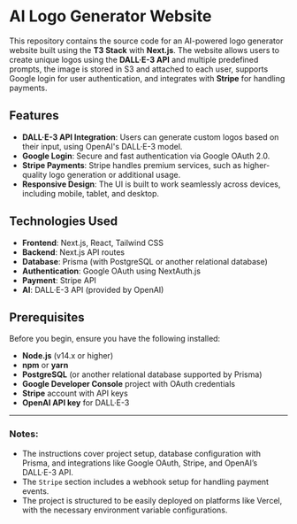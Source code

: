 # AI Logo Generator Website

This repository contains the source code for an AI-powered logo generator website built using the **T3 Stack** with **Next.js**. The website allows users to create unique logos using the **DALL·E-3 API** and multiple predefined prompts, the image is stored in S3 and attached to each user, supports Google login for user authentication, and integrates with **Stripe** for handling payments.

## Features

- **DALL·E-3 API Integration**: Users can generate custom logos based on their input, using OpenAI's DALL·E-3 model.
- **Google Login**: Secure and fast authentication via Google OAuth 2.0.
- **Stripe Payments**: Stripe handles premium services, such as higher-quality logo generation or additional usage.
- **Responsive Design**: The UI is built to work seamlessly across devices, including mobile, tablet, and desktop.

## Technologies Used

- **Frontend**: Next.js, React, Tailwind CSS
- **Backend**: Next.js API routes
- **Database**: Prisma (with PostgreSQL or another relational database)
- **Authentication**: Google OAuth using NextAuth.js
- **Payment**: Stripe API
- **AI**: DALL·E-3 API (provided by OpenAI)

## Prerequisites

Before you begin, ensure you have the following installed:

- **Node.js** (v14.x or higher)
- **npm** or **yarn**
- **PostgreSQL** (or another relational database supported by Prisma)
- **Google Developer Console** project with OAuth credentials
- **Stripe** account with API keys
- **OpenAI API key** for DALL·E-3


---

### Notes:
- The instructions cover project setup, database configuration with Prisma, and integrations like Google OAuth, Stripe, and OpenAI’s DALL·E-3 API.
- The `Stripe` section includes a webhook setup for handling payment events.
- The project is structured to be easily deployed on platforms like Vercel, with the necessary environment variable configurations.

